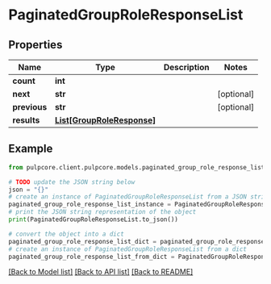 # PaginatedGroupRoleResponseList


## Properties

Name | Type | Description | Notes
------------ | ------------- | ------------- | -------------
**count** | **int** |  | 
**next** | **str** |  | [optional] 
**previous** | **str** |  | [optional] 
**results** | [**List[GroupRoleResponse]**](GroupRoleResponse.md) |  | 

## Example

```python
from pulpcore.client.pulpcore.models.paginated_group_role_response_list import PaginatedGroupRoleResponseList

# TODO update the JSON string below
json = "{}"
# create an instance of PaginatedGroupRoleResponseList from a JSON string
paginated_group_role_response_list_instance = PaginatedGroupRoleResponseList.from_json(json)
# print the JSON string representation of the object
print(PaginatedGroupRoleResponseList.to_json())

# convert the object into a dict
paginated_group_role_response_list_dict = paginated_group_role_response_list_instance.to_dict()
# create an instance of PaginatedGroupRoleResponseList from a dict
paginated_group_role_response_list_from_dict = PaginatedGroupRoleResponseList.from_dict(paginated_group_role_response_list_dict)
```
[[Back to Model list]](../README.md#documentation-for-models) [[Back to API list]](../README.md#documentation-for-api-endpoints) [[Back to README]](../README.md)


